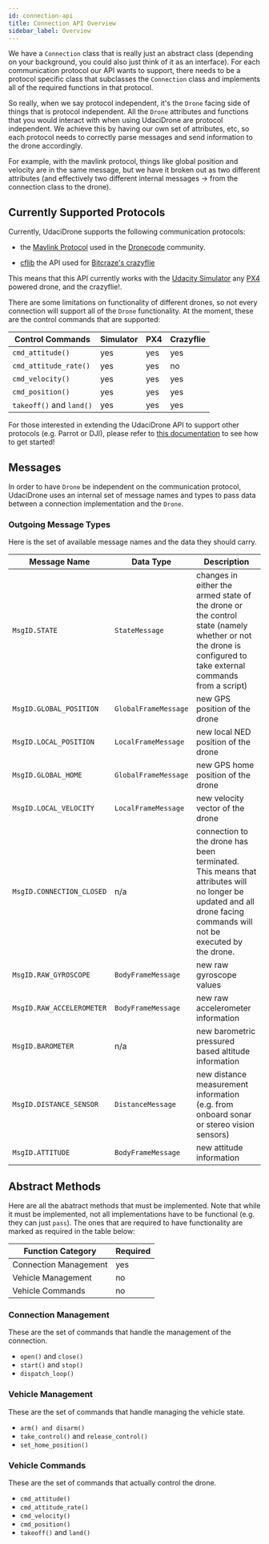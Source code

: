 ```yaml
---
id: connection-api
title: Connection API Overview
sidebar_label: Overview
---
```


We have a `Connection` class that is really just an abstract class (depending on your background, you could also just think of it as an interface).  For each communication protocol our API wants to support, there needs to be a protocol specific class that subclasses the `Connection` class and implements all of the required functions in that protocol.

So really, when we say protocol independent, it's the `Drone` facing side of things that is protocol independent.  All the `Drone` attributes and functions that you would interact with when using UdaciDrone are protocol independent.  We achieve this by having our own set of attributes, etc, so each protocol needs to correctly parse messages and send information to the drone accordingly.

For example, with the mavlink protocol, things like global position and velocity are in the same message, but we have it broken out as two different attributes (and effectively two different internal messages -> from the connection class to the drone).

## Currently Supported Protocols ##

Currently, UdaciDrone supports the following communication protocols:

 - the [Mavlink Protocol](https://mavlink.io/en/) used in the [Dronecode](https://www.dronecode.org/) community.

 - [cflib](https://github.com/bitcraze/crazyflie-lib-python) the API used for [Bitcraze's crazyflie](https://www.bitcraze.io/crazyflie-2/)

This means that this API currently works with the [Udacity Simulator](https://github.com/udacity/FCND-Simulator-Releases/releases/tag/0.0.1) any [PX4](http://px4.io/) powered drone, and the crazyflie!.

There are some limitations on functionality of different drones, so not every connection will support all of the `Drone` functionality.  At the moment, these are the control commands that are supported:

Control Commands | Simulator | PX4 | Crazyflie
--- | --- | --- | ---
`cmd_attitude()` | yes | yes | yes
`cmd_attitude_rate()` | yes | yes | no
`cmd_velocity()` | yes | yes | yes
`cmd_position()` | yes | yes | yes
`takeoff()` and `land()` | yes | yes | yes

For those interested in extending the UdaciDrone API to support other protocols (e.g. Parrot or DJI), please refer to [this documentation]() to see how to get started!

## Messages ##

In order to have `Drone` be independent on the communication protocol, UdaciDrone uses an internal set of message names and types to pass data between a connection implementation and the `Drone`.

### Outgoing Message Types ###

Here is the set of available message names and the data they should carry.

Message Name | Data Type | Description
--- | --- | ---
`MsgID.STATE` | `StateMessage` | changes in either the armed state of the drone or the control state (namely whether or not the drone is configured to take external commands from a script)
`MsgID.GLOBAL_POSITION` | `GlobalFrameMessage` | new GPS position of the drone
`MsgID.LOCAL_POSITION` | `LocalFrameMessage` | new local NED position of the drone
`MsgID.GLOBAL_HOME` | `GlobalFrameMessage` | new GPS home position of the drone
`MsgID.LOCAL_VELOCITY` | `LocalFrameMessage` | new velocity vector of the drone
`MsgID.CONNECTION_CLOSED` | n/a | connection to the drone has been terminated.  This means that attributes will no longer be updated and all drone facing commands will not be executed by the drone.
`MsgID.RAW_GYROSCOPE` | `BodyFrameMessage` | new raw gyroscope values
`MsgID.RAW_ACCELEROMETER` | `BodyFrameMessage` | new raw accelerometer information
`MsgID.BAROMETER` | n/a | new barometric pressured based altitude information
`MsgID.DISTANCE_SENSOR` | `DistanceMessage` | new distance measurement information (e.g. from onboard sonar or stereo vision sensors)
`MsgID.ATTITUDE` | `BodyFrameMessage` | new attitude information


## Abstract Methods ##

Here are all the abatract methods that must be implemented.  Note that while it must be implemented, not all implementations have to be functional (e.g. they can just `pass`).  The ones that are required to have functionality are marked as required in the table below:

Function Category | Required
--- | ---
Connection Management | yes
Vehicle Management | no
Vehicle Commands | no


### Connection Management ###

These are the set of commands that handle the management of the connection.

 - `open()` and `close()`
 - `start()` and `stop()`
 - `dispatch_loop()`


### Vehicle Management ###

These are the set of commands that handle managing the vehicle state.

 - `arm() and disarm()`
 - `take_control()` and `release_control()`
 - `set_home_position()`


### Vehicle Commands ###

These are the set of commands that actually control the drone.

 - `cmd_attitude()`
 - `cmd_attitude_rate()`
 - `cmd_velocity()`
 - `cmd_position()`
 - `takeoff()` and `land()`
